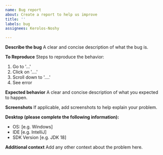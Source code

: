 ```yaml
---
name: Bug report
about: Create a report to help us improve
title: ''
labels: bug
assignees: Kerolos-Noshy

---
```


**Describe the bug**
A clear and concise description of what the bug is.

**To Reproduce**
Steps to reproduce the behavior:
1. Go to '...'
2. Click on '....'
3. Scroll down to '....'
4. See error

**Expected behavior**
A clear and concise description of what you expected to happen.

**Screenshots**
If applicable, add screenshots to help explain your problem.

**Desktop (please complete the following information):**
 - OS: [e.g. Windows]
 - IDE [e.g. IntelliJ]
 - SDK Version [e.g. JDK 18]

**Additional context**
Add any other context about the problem here.
